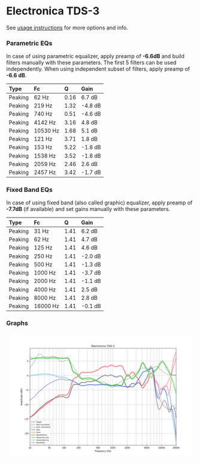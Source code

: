 # Electronica TDS-3
See [usage instructions](https://github.com/jaakkopasanen/AutoEq#usage) for more options and info.

### Parametric EQs
In case of using parametric equalizer, apply preamp of **-6.6dB** and build filters manually
with these parameters. The first 5 filters can be used independently.
When using independent subset of filters, apply preamp of **-6.6 dB**.

| Type    | Fc       |    Q | Gain    |
|:--------|:---------|:-----|:--------|
| Peaking | 62 Hz    | 0.16 | 6.7 dB  |
| Peaking | 219 Hz   | 1.32 | -4.8 dB |
| Peaking | 740 Hz   | 0.51 | -4.6 dB |
| Peaking | 4142 Hz  | 3.16 | 4.8 dB  |
| Peaking | 10530 Hz | 1.68 | 5.1 dB  |
| Peaking | 121 Hz   | 3.71 | 1.8 dB  |
| Peaking | 153 Hz   | 5.22 | -1.8 dB |
| Peaking | 1538 Hz  | 3.52 | -1.8 dB |
| Peaking | 2059 Hz  | 2.46 | 2.6 dB  |
| Peaking | 2457 Hz  | 3.42 | -1.7 dB |

### Fixed Band EQs
In case of using fixed band (also called graphic) equalizer, apply preamp of **-7.7dB**
(if available) and set gains manually with these parameters.

| Type    | Fc       |    Q | Gain    |
|:--------|:---------|:-----|:--------|
| Peaking | 31 Hz    | 1.41 | 6.2 dB  |
| Peaking | 62 Hz    | 1.41 | 4.7 dB  |
| Peaking | 125 Hz   | 1.41 | 4.6 dB  |
| Peaking | 250 Hz   | 1.41 | -2.0 dB |
| Peaking | 500 Hz   | 1.41 | -1.3 dB |
| Peaking | 1000 Hz  | 1.41 | -3.7 dB |
| Peaking | 2000 Hz  | 1.41 | -1.1 dB |
| Peaking | 4000 Hz  | 1.41 | 2.5 dB  |
| Peaking | 8000 Hz  | 1.41 | 2.8 dB  |
| Peaking | 16000 Hz | 1.41 | -0.1 dB |

### Graphs
![](./Electronica%20TDS-3.png)